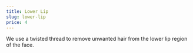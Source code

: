 ```yaml
---
title: Lower Lip
slug: lower-lip
price: 4
---
```


We use a twisted thread to remove unwanted hair from the lower lip region of the face.
